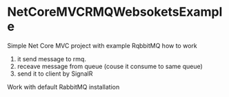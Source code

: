 # NetCoreMVCRMQWebsoketsExample

Simple Net Core MVC project with example RqbbitMQ how to work

1. it send message to rmq.
2. receave message from queue (couse it consume to same queue)
3. send it to client by SignalR
 
 Work with default RabbitMQ installation